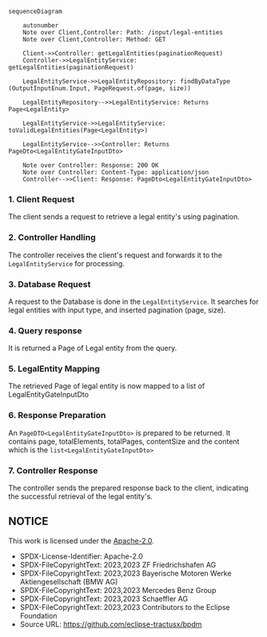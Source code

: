 ````mermaid
sequenceDiagram

    autonumber
    Note over Client,Controller: Path: /input/legal-entities
    Note over Client,Controller: Method: GET

    Client->>Controller: getLegalEntities(paginationRequest)
    Controller->>LegalEntityService: getLegalEntities(paginationRequest)

    LegalEntityService->>LegalEntityRepository: findByDataType (OutputInputEnum.Input, PageRequest.of(page, size))

    LegalEntityRepository-->>LegalEntityService: Returns Page<LegalEntity>

    LegalEntityService->>LegalEntityService: toValidLegalEntities(Page<LegalEntity>)

    LegalEntityService-->>Controller: Returns PageDto<LegalEntityGateInputDto>

    Note over Controller: Response: 200 OK 
    Note over Controller: Content-Type: application/json
    Controller-->>Client: Response: PageDto<LegalEntityGateInputDto>

````

### 1. Client Request

The client sends a request to retrieve a legal entity's using pagination.

### 2. Controller Handling

The controller receives the client's request and forwards it to the `LegalEntityService` for processing.

### 3. Database Request

A request to the Database is done in the `LegalEntityService`. It searches for legal entities with input type, and inserted pagination (page, size).

### 4. Query response

It is returned a Page of Legal entity from the query.

### 5. LegalEntity Mapping

The retrieved Page of legal entity is now mapped to a list of LegalEntityGateInputDto

### 6. Response Preparation

An `PageDTO<LegalEntityGateInputDto>` is prepared to be returned. It contains page, totalElements, totalPages, contentSize and the content which is
the `list<LegalEntityGateInputDto>`

### 7. Controller Response

The controller sends the prepared response back to the client, indicating the successful retrieval of the legal entity's.

## NOTICE

This work is licensed under the [Apache-2.0](https://www.apache.org/licenses/LICENSE-2.0).

- SPDX-License-Identifier: Apache-2.0
- SPDX-FileCopyrightText: 2023,2023 ZF Friedrichshafen AG
- SPDX-FileCopyrightText: 2023,2023 Bayerische Motoren Werke Aktiengesellschaft (BMW AG)
- SPDX-FileCopyrightText: 2023,2023 Mercedes Benz Group
- SPDX-FileCopyrightText: 2023,2023 Schaeffler AG
- SPDX-FileCopyrightText: 2023,2023 Contributors to the Eclipse Foundation
- Source URL: https://github.com/eclipse-tractusx/bpdm
